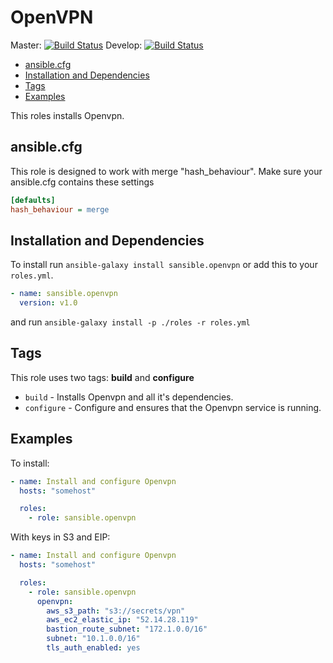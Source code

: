 # OpenVPN

Master: [![Build Status](https://travis-ci.org/sansible/openvpn.svg?branch=master)](https://travis-ci.org/sansible/openvpn)
Develop: [![Build Status](https://travis-ci.org/sansible/openvpn.svg?branch=develop)](https://travis-ci.org/sansible/openvpn)

* [ansible.cfg](#ansible-cfg)
* [Installation and Dependencies](#installation-and-dependencies)
* [Tags](#tags)
* [Examples](#examples)

This roles installs Openvpn.




## ansible.cfg

This role is designed to work with merge "hash_behaviour". Make sure your
ansible.cfg contains these settings

```INI
[defaults]
hash_behaviour = merge
```




## Installation and Dependencies

To install run `ansible-galaxy install sansible.openvpn` or add this to your
`roles.yml`.

```YAML
- name: sansible.openvpn
  version: v1.0
```

and run `ansible-galaxy install -p ./roles -r roles.yml`




## Tags

This role uses two tags: **build** and **configure**

* `build` - Installs Openvpn and all it's dependencies.
* `configure` - Configure and ensures that the Openvpn service is running.




## Examples

To install:

```YAML
- name: Install and configure Openvpn
  hosts: "somehost"

  roles:
    - role: sansible.openvpn
```

With keys in S3 and EIP:

```YAML
- name: Install and configure Openvpn
  hosts: "somehost"

  roles:
    - role: sansible.openvpn
      openvpn:
        aws_s3_path: "s3://secrets/vpn"
        aws_ec2_elastic_ip: "52.14.28.119"
        bastion_route_subnet: "172.1.0.0/16"
        subnet: "10.1.0.0/16"
        tls_auth_enabled: yes
```
